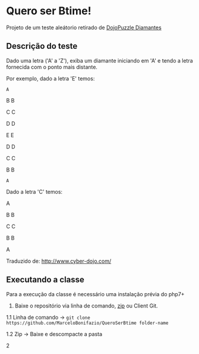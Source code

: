 # Quero ser Btime!

Projeto de um teste aleátorio retirado de [DojoPuzzle Diamantes](http://dojopuzzles.com/problemas/exibe/diamantes/)

## Descrição do teste

Dado uma letra ('A' a 'Z'), exiba um diamante iniciando em 'A' e tendo a letra fornecida com o ponto mais distante.

Por exemplo, dado a letra 'E' temos:

    A   

   B B

  C   C

 D     D

E       E 

 D     D 

  C   C

   B B

    A

 

Dado a letra 'C' temos:

  A

 B B

C   C

 B B

  A


Traduzido de: http://www.cyber-dojo.com/

## Executando a classe

Para a execução da classe é necessário uma instalação prévia do php7+

1. Baixe o repositório via linha de comando, [zip](https://github.com/MarceloBonifazio/QueroSerBtime/archive/master.zip) ou Client Git.

1.1 Linha de comando -> ``git clone https://github.com/MarceloBonifazio/QueroSerBtime folder-name``

1.2 Zip -> Baixe e descompacte a pasta

2
